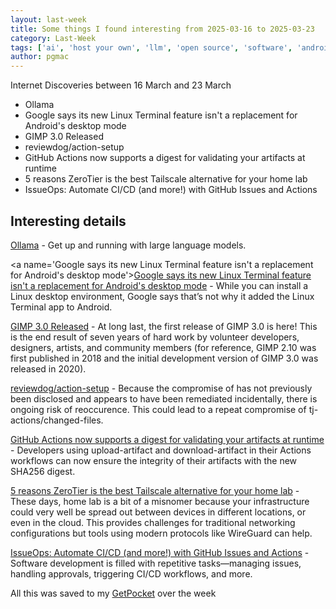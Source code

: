 ```yaml
---
layout: last-week
title: Some things I found interesting from 2025-03-16 to 2025-03-23
category: Last-Week
tags: ['ai', 'host your own', 'llm', 'open source', 'software', 'android', 'linux', 'terminal', 'design', 'image', 'photography', 'publishing', 'actions', 'github', 'security', 'supply chain', 'security', 'supply chain', 'cloud', 'home', 'host your own', 'networking', 'actions', 'github', 'operations']
author: pgmac
---
```


Internet Discoveries between 16 March and 23 March
- Ollama
- Google says its new Linux Terminal feature isn't a replacement for Android's desktop mode
- GIMP 3.0 Released
- reviewdog/action-setup
- GitHub Actions now supports a digest for validating your artifacts at runtime
- 5 reasons ZeroTier is the best Tailscale alternative for your home lab
- IssueOps: Automate CI/CD (and more!) with GitHub Issues and Actions

## Interesting details

<a name='Ollama'>[Ollama](https://ollama.com)</a> - Get up and running with large language models.

<a name='Google says its new Linux Terminal feature isn't a replacement for Android's desktop mode'>[Google says its new Linux Terminal feature isn't a replacement for Android's desktop mode](https://www.androidauthority.com/android-linux-terminal-purpose-3535765/)</a> - While you can install a Linux desktop environment, Google says that’s not why it added the Linux Terminal app to Android.

<a name='GIMP 3.0 Released'>[GIMP 3.0 Released](https://testing.gimp.org/news/2025/03/16/gimp-3-0-released/)</a> - At long last, the first release of GIMP 3.0 is here! This is the end result of seven years of hard work by volunteer developers, designers, artists, and community members (for reference, GIMP 2.10 was first published in 2018 and the initial development version of GIMP 3.0 was released in 2020).

<a name='reviewdog/action-setup'>[reviewdog/action-setup](https://www.wiz.io/blog/new-github-action-supply-chain-attack-reviewdog-action-setup)</a> - Because the compromise of has not previously been disclosed and appears to have been remediated incidentally, there is ongoing risk of reoccurence. This could lead to a repeat compromise of tj-actions/changed-files.  

<a name='GitHub Actions now supports a digest for validating your artifacts at runtime'>[GitHub Actions now supports a digest for validating your artifacts at runtime](https://github.blog/changelog/2025-03-18-github-actions-now-supports-a-digest-for-validating-your-artifacts-at-runtime/)</a> - Developers using upload-artifact and download-artifact in their Actions workflows can now ensure the integrity of their artifacts with the new SHA256 digest.

<a name='5 reasons ZeroTier is the best Tailscale alternative for your home lab'>[5 reasons ZeroTier is the best Tailscale alternative for your home lab](https://www.xda-developers.com/why-zerotier-is-the-best-tailscale-alternative-for-your-home-lab/)</a> - These days, home lab is a bit of a misnomer because your infrastructure could very well be spread out between devices in different locations, or even in the cloud. This provides challenges for traditional networking configurations but tools using modern protocols like WireGuard can help.

<a name='IssueOps: Automate CI/CD (and more!) with GitHub Issues and Actions'>[IssueOps: Automate CI/CD (and more!) with GitHub Issues and Actions](https://github.blog/engineering/issueops-automate-ci-cd-and-more-with-github-issues-and-actions/)</a> - Software development is filled with repetitive tasks—managing issues, handling approvals, triggering CI/CD workflows, and more.

All this was saved to my [GetPocket](https://getpocket.com/) over the week